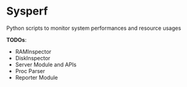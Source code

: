 # Sysperf

Python scripts to monitor system performances and resource usages

**TODOs**:
* RAMInspector
* DiskInspector
* Server Module and APIs
* Proc Parser
* Reporter Module